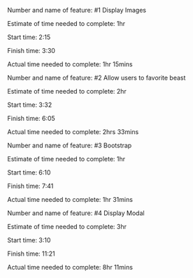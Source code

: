 
Number and name of feature: #1 Display Images

Estimate of time needed to complete: 1hr

Start time: 2:15

Finish time: 3:30

Actual time needed to complete: 1hr 15mins


Number and name of feature: #2 Allow users to favorite beast

Estimate of time needed to complete: 2hr

Start time: 3:32

Finish time: 6:05

Actual time needed to complete: 2hrs 33mins



Number and name of feature: #3 Bootstrap

Estimate of time needed to complete: 1hr 

Start time: 6:10

Finish time: 7:41

Actual time needed to complete: 1hr 31mins



Number and name of feature: #4 Display Modal

Estimate of time needed to complete: 3hr 

Start time: 3:10

Finish time: 11:21

Actual time needed to complete: 8hr 11mins